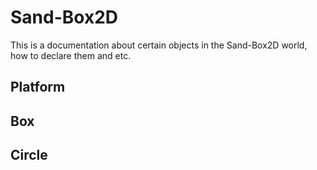 # Sand-Box2D
This is a documentation about certain objects in the Sand-Box2D world, how to declare them and etc.

## Platform

## Box

## Circle
